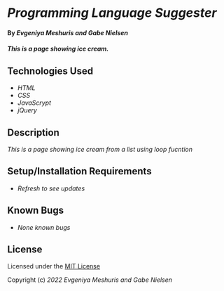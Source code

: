 # _Programming Language Suggester_

#### By _**Evgeniya Meshuris and Gabe Nielsen**_

#### _This is a page showing ice cream._

## Technologies Used

* _HTML_
* _CSS_
* _JavaScrypt_
* _jQuery_

## Description

_This is a page showing ice cream from a list using loop fucntion_

## Setup/Installation Requirements

* _Refresh to see updates_


## Known Bugs

* _None known bugs_


## License

Licensed under the [MIT License](LICENSE)

Copyright (c) _2022_ _Evgeniya Meshuris and Gabe Nielsen_
